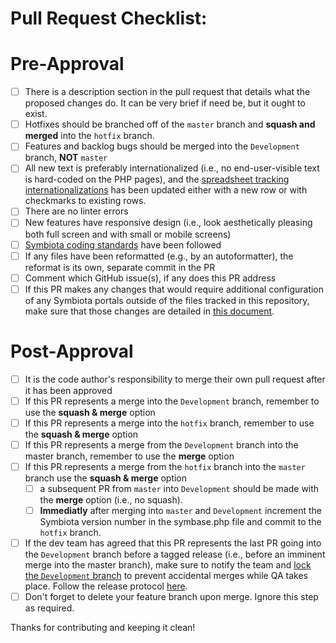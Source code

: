 # Pull Request Checklist:

# Pre-Approval

- [ ] There is a description section in the pull request that details what the proposed changes do. It can be very brief if need be, but it ought to exist.
- [ ] Hotfixes should be branched off of the `master` branch and **squash and merged** into the `hotfix` branch.
- [ ] Features and backlog bugs should be merged into the `Development` branch, **NOT** `master`
- [ ] All new text is preferably internationalized (i.e., no end-user-visible text is hard-coded on the PHP pages), and the [spreadsheet tracking internationalizations](https://docs.google.com/spreadsheets/d/133fps9w2pUCEjUA6IGCcQotk7dn9KvepMXJ2IWUZsE8/edit?usp=sharing) has been updated either with a new row or with checkmarks to existing rows.
- [ ] There are no linter errors
- [ ] New features have responsive design (i.e., look aesthetically pleasing both full screen and with small or mobile screens)
- [ ] [Symbiota coding standards](https://docs.google.com/document/d/1-FwCZP5Zu4f-bPwsKeVVsZErytALOJyA2szjbfSUjmc/edit?usp=sharing) have been followed
- [ ] If any files have been reformatted (e.g., by an autoformatter), the reformat is its own, separate commit in the PR
- [ ] Comment which GitHub issue(s), if any does this PR address
- [ ] If this PR makes any changes that would require additional configuration of any Symbiota portals outside of the files tracked in this repository, make sure that those changes are detailed in [this document](https://docs.google.com/document/d/1T7xbXEf2bjjm-PMrlXpUBa69aTMAIROPXVqJqa2ow_I/edit?usp=sharing).

# Post-Approval

- [ ] It is the code author's responsibility to merge their own pull request after it has been approved
- [ ] If this PR represents a merge into the `Development` branch, remember to use the **squash & merge** option
- [ ] If this PR represents a merge into the `hotfix` branch, remember to use the **squash & merge** option
- [ ] If this PR represents a merge from the `Development` branch into the master branch, remember to use the **merge** option
- [ ] If this PR represents a merge from the `hotfix` branch into the `master` branch use the **squash & merge** option
  - [ ] a subsequent PR from `master` into `Development` should be made with the **merge** option (i.e., no squash).
  - [ ] **Immediatly** after merging into `master` and `Development` increment the Symbiota version number in the symbase.php file and commit to the `hotfix` branch.
- [ ] If the dev team has agreed that this PR represents the last PR going into the `Development` branch before a tagged release (i.e., before an imminent merge into the master branch), make sure to notify the team and [lock the `Development` branch](https://github.com/BioKIC/Symbiota/settings/branches) to prevent accidental merges while QA takes place. Follow the release protocol [here](https://github.com/BioKIC/Symbiota/blob/master/docs/release-protocol.md).
- [ ] Don't forget to delete your feature branch upon merge. Ignore this step as required.

Thanks for contributing and keeping it clean!
